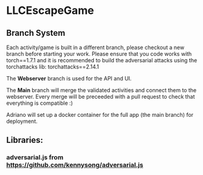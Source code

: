 # LLCEscapeGame

## Branch System

Each activity/game is built in a different branch, please checkout a new branch before starting your work.
Please ensure that you code works with torch==1.7.1 and it is recommended to build the adversarial attacks using the torchattacks lib: torchattacks==2.14.1

The **Webserver** branch is used for the API and UI.

The **Main** branch will merge the validated activities and connect them to the webserver. Every merge will be preceeded with a pull request to check that everything is compatible :)

Adriano will set up a docker container for the full app (the main branch) for deployment.



## Libraries:

### adversarial.js from https://github.com/kennysong/adversarial.js
